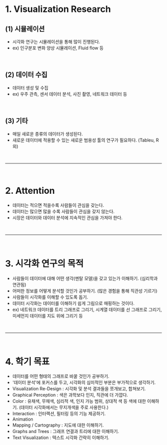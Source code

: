 # 1. Visualization Research
## (1) 시뮬레이션
  - 시각화 연구는 시뮬레이션을 통해 많이 진행된다.
  - ex) 인구분포 변화 양상 시뮬레이션, Fluid flow 등

<br>

## (2) 데이터 수집
  - 데이터 생성 및 수집
  - ex) 우주 관측, 센서 데이터 분석, 사진 촬영, 네트워크 데이터 등

<br>

## (3) 기타 
  - 매일 새로운 종류의 데이터가 생성된다.
  - 새로운 데이터에 적용할 수 있는 새로운 범용성 툴의 연구가 필요하다. (Tableu, R 외)

<br>
<hr>
<br>

# 2. Attention
 - 데이터는 적으면 적을수록 사람들이 관심을 갖는다.
 - 데이터는 많으면 많을 수록 사람들이 관심을 갖지 않는다.
 - 시장은 데이터와 데이터 분석에 지속적인 관심을 가져야 한다.

<br>
<hr>
<br>

# 3. 시각화 연구의 목적
 - 사람들이 데이터에 대해 어떤 생각(멘탈 모델)을 갖고 있는가 이해하기. (심리학과 연관됨)
 - 어떠한 정보를 어떻게 분석할 것인가 공부하기. (많은 경험을 통해 직관성 기르기)
 - 사람들이 시각화를 이해할 수 있도록 돕기.
 - 데이터 시각화는 데이터를 이해하기 쉽게 그림으로 매핑하는 것이다.
 - ex) 네트워크 데이터를 트리 그래프로 그리기, 시계열 데이터를 선 그래프로 그리기, 미세먼지 데이터를 지도 위에 그리기 등

<br>
<hr>
<br>

# 4. 학기 목표
 - 데이터를 어떤 형태의 그래프로 바꿀 것인가 공부하기.
 - '데이터 분석'에 포커스를 두고, 시각화의 심미적인 부분은 부가적으로 생각하기.
 - Visualization Re-Design : 시각화 및 분석 결과들을 쪼개보고, 합쳐보기.
 - Graphical Perception : 색은 과학보다 인지, 직관에 더 가깝다.
 - Color : 유채색, 무채색, 심리적 색, 인지 가능 범위, 상대적 색 등 색에 대한 이해하기. (데이터 시각화에서는 무지개색을 주로 사용한다.)
 - Interaction : 인터랙션, 필터링 등의 기능 제공하기.
 - Animation
 - Mapping / Cartography : 지도에 대한 이해하기.
 - Graphs and Trees : 그래프 연결과 트리에 대한 이해하기.
 - Text Visualization : 텍스트 시각화 간략히 이해하기.
